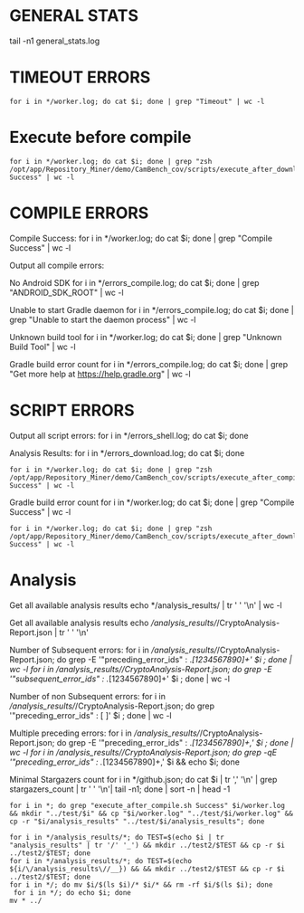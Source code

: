 # GENERAL STATS
tail -n1 general_stats.log

# TIMEOUT ERRORS
    for i in */worker.log; do cat $i; done | grep "Timeout" | wc -l

# Execute before compile
    for i in */worker.log; do cat $i; done | grep "zsh /opt/app/Repository_Miner/demo/CamBench_cov/scripts/execute_after_download.sh Success" | wc -l

# COMPILE ERRORS

Compile Success:
    for i in */worker.log; do cat $i; done | grep "Compile Success" | wc -l

Output all compile errors:
     

No Android SDK
    for i in */errors_compile.log; do cat $i; done | grep "ANDROID_SDK_ROOT" | wc -l

Unable to start Gradle daemon
    for i in */errors_compile.log; do cat $i; done | grep "Unable to start the daemon process" | wc -l

Unknown build tool
    for i in */worker.log; do cat $i; done | grep "Unknown Build Tool" | wc -l

Gradle build error count
    for i in */errors_compile.log; do cat $i; done | grep "Get more help at https://help.gradle.org" | wc -l

# SCRIPT ERRORS

Output all script errors:
    for i in */errors_shell.log; do cat $i; done

Analysis Results:
    for i in */errors_download.log; do cat $i; done


    for i in */worker.log; do cat $i; done | grep "zsh /opt/app/Repository_Miner/demo/CamBench_cov/scripts/execute_after_compile.sh Success" | wc -l

Gradle build error count
    for i in */worker.log; do cat $i; done | grep "Compile Success" | wc -l

    for i in */worker.log; do cat $i; done | grep "zsh /opt/app/Repository_Miner/demo/CamBench_cov/scripts/execute_after_download.sh Success" | wc -l


# Analysis
Get all available analysis results
    echo */analysis_results/ | tr ' ' '\n' | wc -l

Get all available analysis results
    echo */analysis_results/*/CryptoAnalysis-Report.json | tr ' ' '\n'

Number of Subsequent errors:
    for i in */analysis_results/*/CryptoAnalysis-Report.json; do grep -E '"preceding_error_ids" : .*[1234567890]+' $i ; done | wc -l
    for i in */analysis_results/*/CryptoAnalysis-Report.json; do grep -E '"subsequent_error_ids" : .*[1234567890]+' $i ; done | wc -l

Number of non Subsequent errors:
    for i in */analysis_results/*/CryptoAnalysis-Report.json; do grep '"preceding_error_ids" : \[ \]' $i ; done | wc -l

Multiple preceding errors:
    for i in */analysis_results/*/CryptoAnalysis-Report.json; do grep -E '"preceding_error_ids" : .*[1234567890]+,' $i ; done | wc -l
    for i in */analysis_results/*/CryptoAnalysis-Report.json; do grep -qE '"preceding_error_ids" : .*[1234567890]+,' $i && echo $i; done

Minimal Stargazers count
    for i in */github.json; do cat $i | tr ',' '\n' | grep stargazers_count | tr ' ' '\n'| tail -n1; done | sort -n | head -1


    for i in *; do grep "execute_after_compile.sh Success" $i/worker.log && mkdir "../test/$i" && cp "$i/worker.log" "../test/$i/worker.log" && cp -r "$i/analysis_results" "../test/$i/analysis_results"; done

    for i in */analysis_results/*; do TEST=$(echo $i | tr "analysis_results" | tr '/' '_') && mkdir ../test2/$TEST && cp -r $i ../test2/$TEST; done
    for i in */analysis_results/*; do TEST=$(echo ${i/\/analysis_results\//__}) && && mkdir ../test2/$TEST && cp -r $i ../test2/$TEST; done
    for i in */; do mv $i/$(ls $i)/* $i/* && rm -rf $i/$(ls $i); done
     for i in */; do echo $i; done
    mv * ../